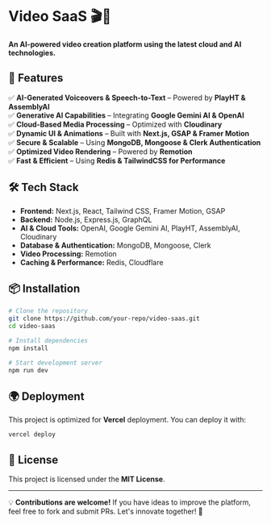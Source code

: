 # Video SaaS 🎬🚀

**An AI-powered video creation platform using the latest cloud and AI technologies.**

## 🚀 Features

✅ **AI-Generated Voiceovers & Speech-to-Text** – Powered by **PlayHT & AssemblyAI**  
✅ **Generative AI Capabilities** – Integrating **Google Gemini AI & OpenAI**  
✅ **Cloud-Based Media Processing** – Optimized with **Cloudinary**  
✅ **Dynamic UI & Animations** – Built with **Next.js, GSAP & Framer Motion**  
✅ **Secure & Scalable** – Using **MongoDB, Mongoose & Clerk Authentication**  
✅ **Optimized Video Rendering** – Powered by **Remotion**  
✅ **Fast & Efficient** – Using **Redis & TailwindCSS for Performance**  

## 🛠 Tech Stack

- **Frontend:** Next.js, React, Tailwind CSS, Framer Motion, GSAP  
- **Backend:** Node.js, Express.js, GraphQL  
- **AI & Cloud Tools:** OpenAI, Google Gemini AI, PlayHT, AssemblyAI, Cloudinary  
- **Database & Authentication:** MongoDB, Mongoose, Clerk  
- **Video Processing:** Remotion  
- **Caching & Performance:** Redis, Cloudflare  

## 📦 Installation

```sh
# Clone the repository
git clone https://github.com/your-repo/video-saas.git
cd video-saas

# Install dependencies
npm install

# Start development server
npm run dev
```

## 🌍 Deployment
This project is optimized for **Vercel** deployment. You can deploy it with:
```sh
vercel deploy
```

## 📜 License
This project is licensed under the **MIT License**.

---

💡 **Contributions are welcome!** If you have ideas to improve the platform, feel free to fork and submit PRs. Let's innovate together! 🚀

